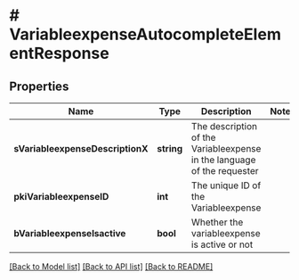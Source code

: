 # # VariableexpenseAutocompleteElementResponse

## Properties

Name | Type | Description | Notes
------------ | ------------- | ------------- | -------------
**sVariableexpenseDescriptionX** | **string** | The description of the Variableexpense in the language of the requester |
**pkiVariableexpenseID** | **int** | The unique ID of the Variableexpense |
**bVariableexpenseIsactive** | **bool** | Whether the variableexpense is active or not |

[[Back to Model list]](../../README.md#models) [[Back to API list]](../../README.md#endpoints) [[Back to README]](../../README.md)
